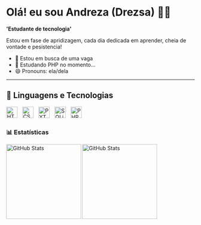 # Olá! eu sou Andreza (Drezsa) 👩‍💻

 **'Estudante de tecnologia'**

Estou em fase de apridizagem, cada dia dedicada em aprender, cheia de vontade e pesistencia!
- 🔭 Estou em busca de uma vaga 
- 🌱 Estudando PHP no momento...
- 😄 Pronouns: ela/dela 
---
## 🤖 Linguagens e Tecnologias 
<img
  align="left"
  alt="HTML"
  title="HTML"
  width="30px"
  style="padding-right: 10px;"
  src="https://cdn.jsdelivr.net/gh/devicons/devicon@latest/icons/html5/html5-original.svg" />
<img
    align="left"
    alt="CSS"
    title="CSS"
    width="30px"
    style="padding-right: 10px;"
    src="https://cdn.jsdelivr.net/gh/devicons/devicon@latest/icons/css3/css3-original.svg" />
<img
  align="left"
  alt="PYTHON"
  title="PYTHON"
  width="30px"
  style="padding-right: 10px;"
  src="https://cdn.jsdelivr.net/gh/devicons/devicon@latest/icons/python/python-original.svg" />
<img
  align="left"
  alt="SQLite"
  title="SQLite"
  width="30px"
  style="padding-right: 10px;"
  src="https://cdn.jsdelivr.net/gh/devicons/devicon@latest/icons/sqlite/sqlite-original.svg"
/>

<img
  align="left"
  alt="PHP"
  title="PHP"
  width="30px"
  style="padding-right: 10px;"
  src="https://cdn.jsdelivr.net/gh/devicons/devicon@latest/icons/php/php-original.svg"
/>
<br/>
<br/>

### 📊 Estatísticas
<p>
  <img 
    align="left"
    alt="GitHub Stats"
    height="200"
    src="https://github-readme-stats.vercel.app/api?username=Drezsa&show_icons=true&theme=tokyonight&include_all_commits=true&locale=pt-br"/>
  <img 
    align="left"
    alt="GitHub Stats"
    height="200"
    src="https://github-readme-stats.vercel.app/api/top-langs/?username=Drezsa&theme=tokyonight&layout=compact&custom_title=Tecnologia&langs_count=6"
  />

</p>

                    



    



